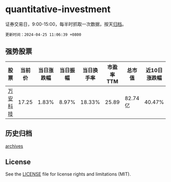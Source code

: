 # quantitative-investment

证券交易日，9:00-15:00，每半时抓取一次数据，按天[归档](archives)。

`更新时间：2024-04-25 11:06:39 +0800`

## 强势股票

|股票|当前价|当日涨跌幅|当日振幅|当日换手率|市盈率TTM|总市值|近10日涨跌幅|
|----|----|----|----|----|----|----|----|
|[万安科技](https://xueqiu.com/S/SZ002590)|17.25|1.83%|8.97%|18.33%|25.89|82.74亿|40.47%|

## 历史归档

[archives](archives)

## License

See the [LICENSE](LICENSE) file for license rights and limitations (MIT).